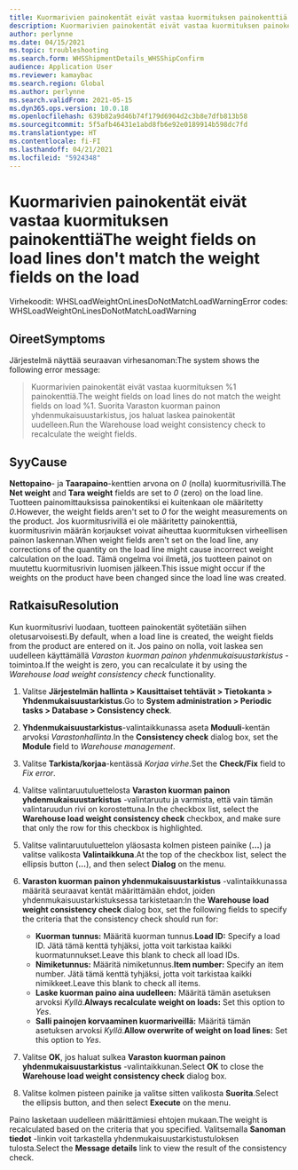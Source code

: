 ```yaml
---
title: Kuormarivien painokentät eivät vastaa kuormituksen painokenttiä
description: Kuormarivien painokentät eivät vastaa kuormituksen painokenttiä
author: perlynne
ms.date: 04/15/2021
ms.topic: troubleshooting
ms.search.form: WHSShipmentDetails_WHSShipConfirm
audience: Application User
ms.reviewer: kamaybac
ms.search.region: Global
ms.author: perlynne
ms.search.validFrom: 2021-05-15
ms.dyn365.ops.version: 10.0.18
ms.openlocfilehash: 639b82a9d46b74f179d6904d2c3b8e7dfb813b58
ms.sourcegitcommit: 5f5afb46431e1abd8fb6e92e0189914b598dc7fd
ms.translationtype: HT
ms.contentlocale: fi-FI
ms.lasthandoff: 04/21/2021
ms.locfileid: "5924348"
---
```

# <a name="the-weight-fields-on-load-lines-dont-match-the-weight-fields-on-the-load"></a><span data-ttu-id="c363c-103">Kuormarivien painokentät eivät vastaa kuormituksen painokenttiä</span><span class="sxs-lookup"><span data-stu-id="c363c-103">The weight fields on load lines don't match the weight fields on the load</span></span>

<span data-ttu-id="c363c-104">Virhekoodit: WHSLoadWeightOnLinesDoNotMatchLoadWarning</span><span class="sxs-lookup"><span data-stu-id="c363c-104">Error codes: WHSLoadWeightOnLinesDoNotMatchLoadWarning</span></span>

## <a name="symptoms"></a><span data-ttu-id="c363c-105">Oireet</span><span class="sxs-lookup"><span data-stu-id="c363c-105">Symptoms</span></span>

<span data-ttu-id="c363c-106">Järjestelmä näyttää seuraavan virhesanoman:</span><span class="sxs-lookup"><span data-stu-id="c363c-106">The system shows the following error message:</span></span>

> <span data-ttu-id="c363c-107">Kuormarivien painokentät eivät vastaa kuormituksen %1 painokenttiä.</span><span class="sxs-lookup"><span data-stu-id="c363c-107">The weight fields on load lines do not match the weight fields on load %1.</span></span> <span data-ttu-id="c363c-108">Suorita Varaston kuorman painon yhdenmukaisuustarkistus, jos haluat laskea painokentät uudelleen.</span><span class="sxs-lookup"><span data-stu-id="c363c-108">Run the Warehouse load weight consistency check to recalculate the weight fields.</span></span>

## <a name="cause"></a><span data-ttu-id="c363c-109">Syy</span><span class="sxs-lookup"><span data-stu-id="c363c-109">Cause</span></span>

<span data-ttu-id="c363c-110">**Nettopaino**- ja **Taarapaino**-kenttien arvona on *0* (nolla) kuormitusrivillä.</span><span class="sxs-lookup"><span data-stu-id="c363c-110">The **Net weight** and **Tara weight** fields are set to *0* (zero) on the load line.</span></span> <span data-ttu-id="c363c-111">Tuotteen painomittauksissa painokentiksi ei kuitenkaan ole määritetty *0*.</span><span class="sxs-lookup"><span data-stu-id="c363c-111">However, the weight fields aren't set to *0* for the weight measurements on the product.</span></span> <span data-ttu-id="c363c-112">Jos kuormitusrivillä ei ole määritetty painokenttiä, kuormitusrivin määrän korjaukset voivat aiheuttaa kuormituksen virheellisen painon laskennan.</span><span class="sxs-lookup"><span data-stu-id="c363c-112">When weight fields aren't set on the load line, any corrections of the quantity on the load line might cause incorrect weight calculation on the load.</span></span> <span data-ttu-id="c363c-113">Tämä ongelma voi ilmetä, jos tuotteen painot on muutettu kuormitusrivin luomisen jälkeen.</span><span class="sxs-lookup"><span data-stu-id="c363c-113">This issue might occur if the weights on the product have been changed since the load line was created.</span></span>

## <a name="resolution"></a><span data-ttu-id="c363c-114">Ratkaisu</span><span class="sxs-lookup"><span data-stu-id="c363c-114">Resolution</span></span>

<span data-ttu-id="c363c-115">Kun kuormitusrivi luodaan, tuotteen painokentät syötetään siihen oletusarvoisesti.</span><span class="sxs-lookup"><span data-stu-id="c363c-115">By default, when a load line is created, the weight fields from the product are entered on it.</span></span> <span data-ttu-id="c363c-116">Jos paino on nolla, voit laskea sen uudelleen käyttämällä *Varaston kuorman painon yhdenmukaisuustarkistus* -toimintoa.</span><span class="sxs-lookup"><span data-stu-id="c363c-116">If the weight is zero, you can recalculate it by using the *Warehouse load weight consistency check* functionality.</span></span>

1. <span data-ttu-id="c363c-117">Valitse **Järjestelmän hallinta \> Kausittaiset tehtävät \> Tietokanta \> Yhdenmukaisuustarkistus**.</span><span class="sxs-lookup"><span data-stu-id="c363c-117">Go to **System administration \> Periodic tasks \> Database \> Consistency check**.</span></span>
1. <span data-ttu-id="c363c-118">**Yhdenmukaisuustarkistus**-valintaikkunassa aseta **Moduuli**-kentän arvoksi *Varastonhallinta*.</span><span class="sxs-lookup"><span data-stu-id="c363c-118">In the **Consistency check** dialog box, set the **Module** field to *Warehouse management*.</span></span>
1. <span data-ttu-id="c363c-119">Valitse **Tarkista/korjaa**-kentässä *Korjaa virhe*.</span><span class="sxs-lookup"><span data-stu-id="c363c-119">Set the **Check/Fix** field to *Fix error*.</span></span>
1. <span data-ttu-id="c363c-120">Valitse valintaruutuluettelosta **Varaston kuorman painon yhdenmukaisuustarkistus** -valintaruutu ja varmista, että vain tämän valintaruudun rivi on korostettuna.</span><span class="sxs-lookup"><span data-stu-id="c363c-120">In the checkbox list, select the **Warehouse load weight consistency check** checkbox, and make sure that only the row for this checkbox is highlighted.</span></span>
1. <span data-ttu-id="c363c-121">Valitse valintaruutuluettelon yläosasta kolmen pisteen painike (**...**) ja valitse valikosta **Valintaikkuna**.</span><span class="sxs-lookup"><span data-stu-id="c363c-121">At the top of the checkbox list, select the ellipsis button (**...**), and then select **Dialog** on the menu.</span></span>
1. <span data-ttu-id="c363c-122">**Varaston kuorman painon yhdenmukaisuustarkistus** -valintaikkunassa määritä seuraavat kentät määrittämään ehdot, joiden yhdenmukaisuustarkistuksessa tarkistetaan:</span><span class="sxs-lookup"><span data-stu-id="c363c-122">In the **Warehouse load weight consistency check** dialog box, set the following fields to specify the criteria that the consistency check should run for:</span></span>

    - <span data-ttu-id="c363c-123">**Kuorman tunnus:** Määritä kuorman tunnus.</span><span class="sxs-lookup"><span data-stu-id="c363c-123">**Load ID:** Specify a load ID.</span></span> <span data-ttu-id="c363c-124">Jätä tämä kenttä tyhjäksi, jotta voit tarkistaa kaikki kuormatunnukset.</span><span class="sxs-lookup"><span data-stu-id="c363c-124">Leave this blank to check all load IDs.</span></span>
    - <span data-ttu-id="c363c-125">**Nimiketunnus:** Määritä nimiketunnus.</span><span class="sxs-lookup"><span data-stu-id="c363c-125">**Item number:** Specify an item number.</span></span> <span data-ttu-id="c363c-126">Jätä tämä kenttä tyhjäksi, jotta voit tarkistaa kaikki nimikkeet.</span><span class="sxs-lookup"><span data-stu-id="c363c-126">Leave this blank to check all items.</span></span>
    - <span data-ttu-id="c363c-127">**Laske kuorman paino aina uudelleen:** Määritä tämän asetuksen arvoksi *Kyllä*.</span><span class="sxs-lookup"><span data-stu-id="c363c-127">**Always recalculate weight on loads:** Set this option to *Yes*.</span></span>
    - <span data-ttu-id="c363c-128">**Salli painojen korvaaminen kuormariveillä:** Määritä tämän asetuksen arvoksi *Kyllä*.</span><span class="sxs-lookup"><span data-stu-id="c363c-128">**Allow overwrite of weight on load lines:** Set this option to *Yes*.</span></span>

1. <span data-ttu-id="c363c-129">Valitse **OK**, jos haluat sulkea **Varaston kuorman painon yhdenmukaisuustarkistus** -valintaikkunan.</span><span class="sxs-lookup"><span data-stu-id="c363c-129">Select **OK** to close the **Warehouse load weight consistency check** dialog box.</span></span>
1. <span data-ttu-id="c363c-130">Valitse kolmen pisteen painike ja valitse sitten valikosta **Suorita**.</span><span class="sxs-lookup"><span data-stu-id="c363c-130">Select the ellipsis button, and then select **Execute** on the menu.</span></span>

<span data-ttu-id="c363c-131">Paino lasketaan uudelleen määrittämiesi ehtojen mukaan.</span><span class="sxs-lookup"><span data-stu-id="c363c-131">The weight is recalculated based on the criteria that you specified.</span></span> <span data-ttu-id="c363c-132">Valitsemalla **Sanoman tiedot** -linkin voit tarkastella yhdenmukaisuustarkistustuloksen tulosta.</span><span class="sxs-lookup"><span data-stu-id="c363c-132">Select the **Message details** link to view the result of the consistency check.</span></span>
